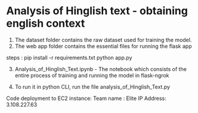 # Analysis of Hinglish text - obtaining english context

1) The dataset folder contains the raw dataset used for training the model.
2) The web app folder contains the essential files for running the flask app

steps : 
pip install -r requirements.txt
python app.py

3) Analysis_of_Hinglish_Text.ipynb - The notebook which consists of the entire process of training and running the model in flask-ngrok

4) To run it in python CLI, run the file analysis_of_Hinglish_Text.py 

Code deployment to EC2 instance:
Team name : Elite
IP Address: 3.108.227.63
